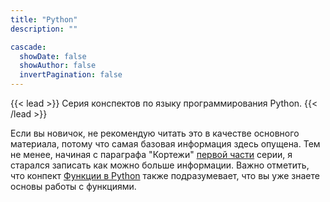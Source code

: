 ```yaml
---
title: "Python"
description: ""

cascade:
  showDate: false
  showAuthor: false
  invertPagination: false
---
```


{{< lead >}}
Серия конспектов по языку программирования Python. 
{{< /lead >}}

Если вы новичок, не рекомендую читать это в качестве основного материала, потому что самая базовая информация здесь опущена. Тем не менее, начиная с параграфа "Кортежи" [первой части](/posts/collections) серии, я старался записать как можно больше информации. Важно отметить, что конпект [Функции в Python](/posts/functions) также подразумевает, что вы уже знаете основы работы с функциями.